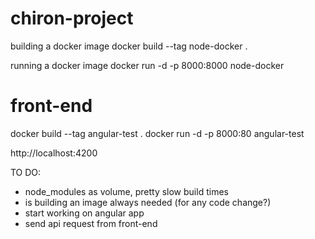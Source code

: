 # chiron-project

building a docker image
 docker build --tag node-docker .

running a docker image
  docker run -d -p 8000:8000 node-docker


# front-end 
 docker build --tag angular-test .
 docker run -d -p 8000:80 angular-test

 http://localhost:4200

 TO DO: 
 - node_modules as volume, pretty slow build times
 - is building an image always needed (for any code change?)
 - start working on angular app
 - send api request from front-end